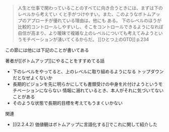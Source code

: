 
> 人生と仕事で関わっていることのすべてに向き合うときには、まずは下のレベルから考えてい くと手がつけやすい。また、このようなボトムアップのアプローチが優れている理由は、他にも ある。 下のレベルのほうが比較的コントロールしやすいし、そこをコントロールできるようになれば自信が高まり、より暖昧で複雑な上のレベルについても考えてみようというモチベーションが湧いてくるからだ。
[[ひとつ上のGTD]] p.234

この節には他には下記のことが書いてある

著者が[[ボトムアップ]]にやることをすすめてる話
- 下のレベルをやってると、上のレベルに取り組めるようになる
トップダウンだとなぜよくないか
- 長期的ビジョンを先に明らかにしても書類受けの中身を片付けようというモチベーションにならない
情報に溺れているとき、本人がそれに気づいてないことがある
- そのような状態で長期的目標を考えてもうまくいかない

関連
- [[(2.2.4.2) 価値観はボトムアップに言語化する]]でこれに関して紹介した
